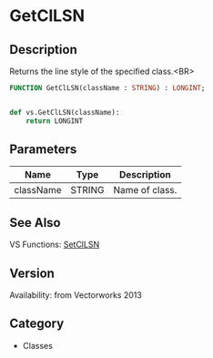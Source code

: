 # GetClLSN

## Description
Returns the line style of the specified class.&lt;BR&gt;


```pascal
FUNCTION GetClLSN(className : STRING) : LONGINT;
```

```python

def vs.GetClLSN(className):
    return LONGINT
```

## Parameters
|Name|Type|Description|
|---|---|---|
|className|STRING|Name of class.|

## See Also
VS Functions:
[SetClLSN](SetClLSN.md)

## Version
Availability: from Vectorworks 2013
## Category
* Classes

